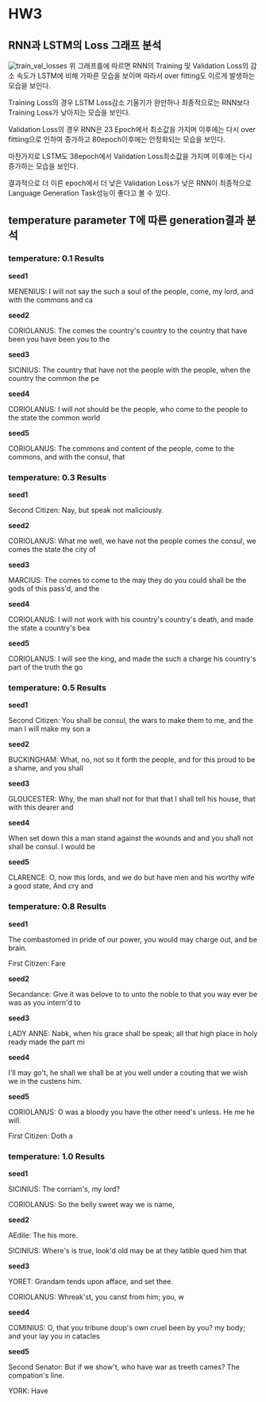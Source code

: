 # HW3

## RNN과 LSTM의 Loss 그래프 분석
![train_val_losses](https://github.com/rkdgmlqja/HW3/assets/33273567/cc437b7d-bbc0-4181-9184-78bc0baedeab)
위 그래프를에 따르면 RNN의 Training 및 Validation Loss의 감소 속도가 LSTM에 비해 가파른 모습을 보이며 따라서 over fitting도 이르게 발생하는 모습을 보인다. 


Training Loss의 경우 LSTM Loss감소 기울기가 완만하나 최종적으로는 RNN보다 Training Loss가 낮아지는 모습을 보인다.


Validation Loss의 경우 RNN은 23 Epoch에서 최소값을 가지며 이후에는 다시 over fittiing으로 인하여 증가하고 80epoch이후에는 안정화되는 모습을 보인다.


마찬가지로 LSTM도 38epoch에서 Validation Loss최소값을 가지며 이후에는 다시 증가하는 모습을 보인다.


결과적으로 더 이른 epoch에서 더 낮은 Validation Loss가 낮은 RNN이 최종적으로 Language Generation Task성능이 좋다고 볼 수 있다.



## temperature parameter T에 따른 generation결과 분석

### temperature: 0.1 Results
**seed1**

MENENIUS:
I will not say the such a soul of the people, come, my lord, and with the commons and ca

**seed2**

CORIOLANUS:
The comes the country's country to the country that have been you have been you to the

**seed3**

SICINIUS:
The country that have not the people with the people, when the country the common the pe

**seed4**

CORIOLANUS:
I will not should be the people, who come to the people to the state the common world 

**seed5**

CORIOLANUS:
The commons and content of the people, come to the commons, and with the consul, that 

### temperature: 0.3 Results
**seed1**

Second Citizen:
Nay, but speak not maliciously.

**seed2**

CORIOLANUS:
What me well, we have not the people comes the consul, we comes the state the city of 

**seed3**

MARCIUS:
The comes to come to the may they do you could shall be the gods of this pass'd, and the

**seed4**

CORIOLANUS:
I will not work with his country's country's death, and made the state a country's bea

**seed5**

CORIOLANUS:
I will see the king, and made the such a charge his country's part of the truth the go

### temperature: 0.5 Results
**seed1**

Second Citizen:
You shall be consul, the wars to make them to me, and the man I will make my son a

**seed2**

BUCKINGHAM:
What, no, not so it forth the people, and for this proud to be a shame, and you shall 

**seed3**

GLOUCESTER:
Why, the man shall not for that that I shall tell his house, that with this dearer and

**seed4**

When set down this a man stand against the wounds and and you shall not shall be consul. I would be

**seed5**

CLARENCE:
O, now this lords, and we do but have men and his worthy wife a good state,
And cry and 

### temperature: 0.8 Results
**seed1**

The combastomed in pride of our power, you would may charge out, and be brain.

First Citizen:
Fare

**seed2**

Secandance:
Give it was belove to to unto the noble to that you way ever be was as you intern'd to

**seed3**

LADY ANNE:
Nabk, when his grace shall be speak; all that high place in holy ready made the part mi

**seed4**

I'll may go't, he shall we shall be at you well under a couting that we wish we in the custens him.

**seed5**

CORIOLANUS:
O was a bloody you have the other need's unless. He me he will.

First Citizen:
Doth a
### temperature: 1.0 Results
**seed1**

SICINIUS:
The corriam's, my lord?

CORIOLANUS:
So the belly sweet way we is name, 

**seed2**

AEdile:
The his more.

SICINIUS:
Where's is true, look'd old may be at they latible qued him that 

**seed3**

YORET:
Grandam tends upon afface, and set thee.

CORIOLANUS:
Whreak'st, you canst from him; you, w

**seed4**

COMINIUS:
O, that you tribune doup's own cruel been by you? my body; and your lay you in catacles 


**seed5**

Second Senator:
But if we show't, who have war as treeth cames? The compation's line.

YORK:
Have 
